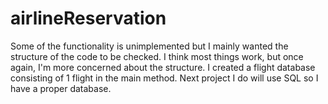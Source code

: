 # airlineReservation

Some of the functionality is unimplemented but I mainly wanted the structure of the code to be checked. I think most things work, but once again, I'm
more concerned about the structure.
I created a flight database consisting of 1 flight in the main method. Next project I do will use SQL so I have a proper database. 
